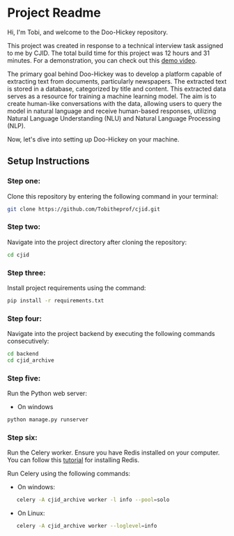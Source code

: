 # Project Readme

Hi, I'm Tobi, and welcome to the Doo-Hickey repository.

This project was created in response to a technical interview task assigned to me by CJID. The total build time for this project was 12 hours and 31 minutes. For a demonstration, you can check out this [demo video](https://vimeo.com/896159556/3ace706210).

The primary goal behind Doo-Hickey was to develop a platform capable of extracting text from documents, particularly newspapers. The extracted text is stored in a database, categorized by title and content. This extracted data serves as a resource for training a machine learning model. The aim is to create human-like conversations with the data, allowing users to query the model in natural language and receive human-based responses, utilizing Natural Language Understanding (NLU) and Natural Language Processing (NLP).

Now, let's dive into setting up Doo-Hickey on your machine.

## Setup Instructions

### Step one:

Clone this repository by entering the following command in your terminal:

```bash
git clone https://github.com/Tobitheprof/cjid.git
```

### Step two:

Navigate into the project directory after cloning the repository:

```bash
cd cjid
```

### Step three:

Install project requirements using the command:

```bash
pip install -r requirements.txt
```

### Step four:

Navigate into the project backend by executing the following commands consecutively:

```bash
cd backend
cd cjid_archive

```

### Step five:

Run the Python web server:

- On windows

```bash
python manage.py runserver
```

### Step six:
Run the Celery worker. Ensure you have Redis installed on your computer. You can follow this [tutorial](https://redis.io/docs/install/install-redis/) for installing Redis. 

Run Celery using the following commands:

- On windows:
 ```bash
    celery -A cjid_archive worker -l info --pool=solo
 ```

 - On Linux:
 ```bash
    celery -A cjid_archive worker --loglevel=info
 ```
